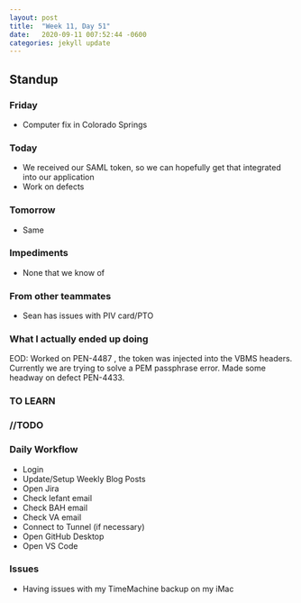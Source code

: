 ```yaml
---
layout: post
title:  "Week 11, Day 51"
date:   2020-09-11 007:52:44 -0600
categories: jekyll update
---
```


## Standup

### Friday
* Computer fix in Colorado Springs
  
### Today
* We received our SAML token, so we can hopefully get that integrated into our application
* Work on defects

### Tomorrow
* Same
### Impediments
* None that we know of
### From other teammates
* Sean has issues with PIV card/PTO

### What I actually ended up doing

EOD: Worked on PEN-4487 , the token was injected into the VBMS headers. Currently we are trying to solve a PEM passphrase error. Made some headway on defect PEN-4433.

### TO LEARN
  
### //TODO

### Daily Workflow
* Login
* Update/Setup Weekly Blog Posts
* Open Jira
* Check lefant email
* Check BAH email
* Check VA email
* Connect to Tunnel (if necessary)
* Open GitHub Desktop
* Open VS Code
  
### Issues
* Having issues with my TimeMachine backup on my iMac
